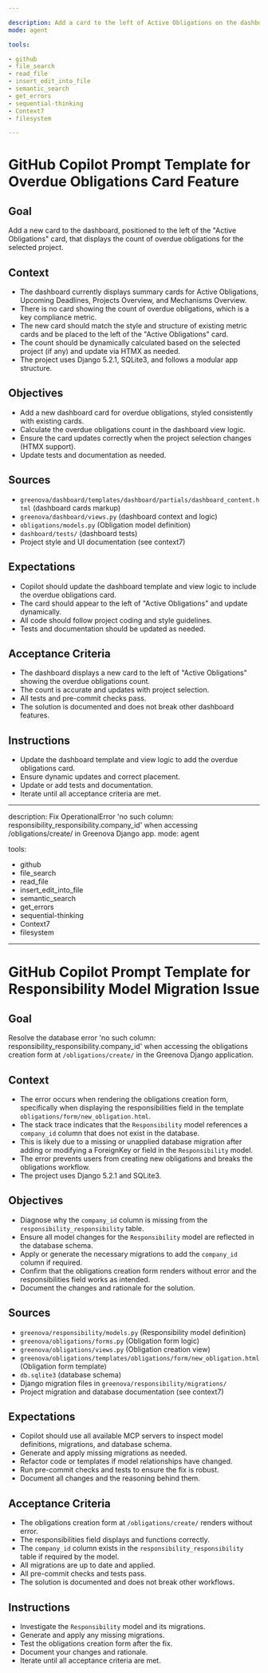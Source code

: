 ```yaml
---

description: Add a card to the left of Active Obligations on the dashboard that displays the count of overdue obligations in the Greenova Django app.
mode: agent

tools:

- github
- file_search
- read_file
- insert_edit_into_file
- semantic_search
- get_errors
- sequential-thinking
- Context7
- filesystem

---
```


# GitHub Copilot Prompt Template for Overdue Obligations Card Feature

## Goal

Add a new card to the dashboard, positioned to the left of the "Active Obligations" card, that displays the count of overdue obligations for the selected project.

## Context

- The dashboard currently displays summary cards for Active Obligations, Upcoming Deadlines, Projects Overview, and Mechanisms Overview.
- There is no card showing the count of overdue obligations, which is a key compliance metric.
- The new card should match the style and structure of existing metric cards and be placed to the left of the "Active Obligations" card.
- The count should be dynamically calculated based on the selected project (if any) and update via HTMX as needed.
- The project uses Django 5.2.1, SQLite3, and follows a modular app structure.

## Objectives

- Add a new dashboard card for overdue obligations, styled consistently with existing cards.
- Calculate the overdue obligations count in the dashboard view logic.
- Ensure the card updates correctly when the project selection changes (HTMX support).
- Update tests and documentation as needed.

## Sources

- `greenova/dashboard/templates/dashboard/partials/dashboard_content.html` (dashboard cards markup)
- `greenova/dashboard/views.py` (dashboard context and logic)
- `obligations/models.py` (Obligation model definition)
- `dashboard/tests/` (dashboard tests)
- Project style and UI documentation (see context7)

## Expectations

- Copilot should update the dashboard template and view logic to include the overdue obligations card.
- The card should appear to the left of "Active Obligations" and update dynamically.
- All code should follow project coding and style guidelines.
- Tests and documentation should be updated as needed.

## Acceptance Criteria

- The dashboard displays a new card to the left of "Active Obligations" showing the overdue obligations count.
- The count is accurate and updates with project selection.
- All tests and pre-commit checks pass.
- The solution is documented and does not break other dashboard features.

## Instructions

- Update the dashboard template and view logic to add the overdue obligations card.
- Ensure dynamic updates and correct placement.
- Update or add tests and documentation.
- Iterate until all acceptance criteria are met.

---

description: Fix OperationalError 'no such column:
responsibility_responsibility.company_id' when accessing /obligations/create/
in Greenova Django app. mode: agent

tools:

- github
- file_search
- read_file
- insert_edit_into_file
- semantic_search
- get_errors
- sequential-thinking
- Context7
- filesystem

---

# GitHub Copilot Prompt Template for Responsibility Model Migration Issue

## Goal

Resolve the database error 'no such column:
responsibility_responsibility.company_id' when accessing the obligations
creation form at `/obligations/create/` in the Greenova Django application.

## Context

- The error occurs when rendering the obligations creation form, specifically
  when displaying the responsibilities field in the template
  `obligations/form/new_obligation.html`.
- The stack trace indicates that the `Responsibility` model references a
  `company_id` column that does not exist in the database.
- This is likely due to a missing or unapplied database migration after adding
  or modifying a ForeignKey or field in the `Responsibility` model.
- The error prevents users from creating new obligations and breaks the
  obligations workflow.
- The project uses Django 5.2.1 and SQLite3.

## Objectives

- Diagnose why the `company_id` column is missing from the
  `responsibility_responsibility` table.
- Ensure all model changes for the `Responsibility` model are reflected in the
  database schema.
- Apply or generate the necessary migrations to add the `company_id` column if
  required.
- Confirm that the obligations creation form renders without error and the
  responsibilities field works as intended.
- Document the changes and rationale for the solution.

## Sources

- `greenova/responsibility/models.py` (Responsibility model definition)
- `greenova/obligations/forms.py` (Obligation form logic)
- `greenova/obligations/views.py` (Obligation creation view)
- `greenova/obligations/templates/obligations/form/new_obligation.html`
  (Obligation form template)
- `db.sqlite3` (database schema)
- Django migration files in `greenova/responsibility/migrations/`
- Project migration and database documentation (see context7)

## Expectations

- Copilot should use all available MCP servers to inspect model definitions,
  migrations, and database schema.
- Generate and apply missing migrations as needed.
- Refactor code or templates if model relationships have changed.
- Run pre-commit checks and tests to ensure the fix is robust.
- Document all changes and the reasoning behind them.

## Acceptance Criteria

- The obligations creation form at `/obligations/create/` renders without
  error.
- The responsibilities field displays and functions correctly.
- The `company_id` column exists in the `responsibility_responsibility` table
  if required by the model.
- All migrations are up to date and applied.
- All pre-commit checks and tests pass.
- The solution is documented and does not break other workflows.

## Instructions

- Investigate the `Responsibility` model and its migrations.
- Generate and apply any missing migrations.
- Test the obligations creation form after the fix.
- Document your changes and rationale.
- Iterate until all acceptance criteria are met.
